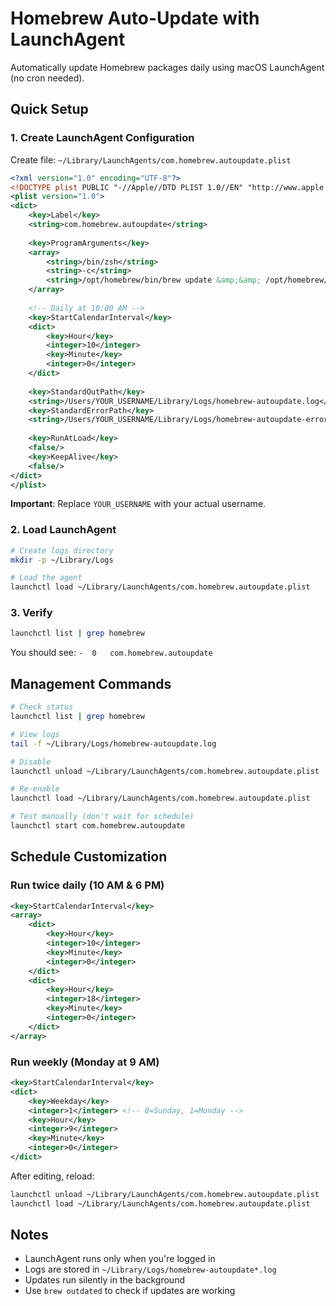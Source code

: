 # Homebrew Auto-Update with LaunchAgent

Automatically update Homebrew packages daily using macOS LaunchAgent (no cron needed).

## Quick Setup

### 1. Create LaunchAgent Configuration

Create file: `~/Library/LaunchAgents/com.homebrew.autoupdate.plist`

```xml
<?xml version="1.0" encoding="UTF-8"?>
<!DOCTYPE plist PUBLIC "-//Apple//DTD PLIST 1.0//EN" "http://www.apple.com/DTDs/PropertyList-1.0.dtd">
<plist version="1.0">
<dict>
    <key>Label</key>
    <string>com.homebrew.autoupdate</string>
    
    <key>ProgramArguments</key>
    <array>
        <string>/bin/zsh</string>
        <string>-c</string>
        <string>/opt/homebrew/bin/brew update &amp;&amp; /opt/homebrew/bin/brew upgrade &amp;&amp; /opt/homebrew/bin/brew cleanup</string>
    </array>
    
    <!-- Daily at 10:00 AM -->
    <key>StartCalendarInterval</key>
    <dict>
        <key>Hour</key>
        <integer>10</integer>
        <key>Minute</key>
        <integer>0</integer>
    </dict>
    
    <key>StandardOutPath</key>
    <string>/Users/YOUR_USERNAME/Library/Logs/homebrew-autoupdate.log</string>
    <key>StandardErrorPath</key>
    <string>/Users/YOUR_USERNAME/Library/Logs/homebrew-autoupdate-error.log</string>
    
    <key>RunAtLoad</key>
    <false/>
    <key>KeepAlive</key>
    <false/>
</dict>
</plist>
```

**Important**: Replace `YOUR_USERNAME` with your actual username.

### 2. Load LaunchAgent

```bash
# Create logs directory
mkdir -p ~/Library/Logs

# Load the agent
launchctl load ~/Library/LaunchAgents/com.homebrew.autoupdate.plist
```

### 3. Verify

```bash
launchctl list | grep homebrew
```

You should see: `-	0	com.homebrew.autoupdate`

## Management Commands

```bash
# Check status
launchctl list | grep homebrew

# View logs
tail -f ~/Library/Logs/homebrew-autoupdate.log

# Disable
launchctl unload ~/Library/LaunchAgents/com.homebrew.autoupdate.plist

# Re-enable
launchctl load ~/Library/LaunchAgents/com.homebrew.autoupdate.plist

# Test manually (don't wait for schedule)
launchctl start com.homebrew.autoupdate
```

## Schedule Customization

### Run twice daily (10 AM & 6 PM)
```xml
<key>StartCalendarInterval</key>
<array>
    <dict>
        <key>Hour</key>
        <integer>10</integer>
        <key>Minute</key>
        <integer>0</integer>
    </dict>
    <dict>
        <key>Hour</key>
        <integer>18</integer>
        <key>Minute</key>
        <integer>0</integer>
    </dict>
</array>
```

### Run weekly (Monday at 9 AM)
```xml
<key>StartCalendarInterval</key>
<dict>
    <key>Weekday</key>
    <integer>1</integer> <!-- 0=Sunday, 1=Monday -->
    <key>Hour</key>
    <integer>9</integer>
    <key>Minute</key>
    <integer>0</integer>
</dict>
```

After editing, reload:
```bash
launchctl unload ~/Library/LaunchAgents/com.homebrew.autoupdate.plist
launchctl load ~/Library/LaunchAgents/com.homebrew.autoupdate.plist
```

## Notes

- LaunchAgent runs only when you're logged in
- Logs are stored in `~/Library/Logs/homebrew-autoupdate*.log`
- Updates run silently in the background
- Use `brew outdated` to check if updates are working

